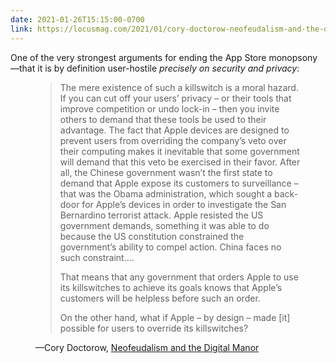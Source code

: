 ```yaml
---
date: 2021-01-26T15:15:00-0700
link: https://locusmag.com/2021/01/cory-doctorow-neofeudalism-and-the-digital-manor/
---
```


One of the very strongest arguments for ending the App Store monopsony—that it is by definition user-hostile *precisely on security and privacy*:

<figure class='quotation'>

> The mere existence of such a killswitch is a moral hazard. If you can cut off your users’ privacy – or their tools that improve competition or undo lock-in – then you invite others to demand that these tools be used to their advantage. The fact that Apple devices are designed to prevent users from overriding the company’s veto over their computing makes it inevitable that some gov­ernment will demand that this veto be exercised in their favor. After all, the Chinese government wasn’t the first state to demand that Apple expose its customers to surveillance – that was the Obama administration, which sought a back-door for Apple’s devices in order to investigate the San Bernardino terrorist attack. Apple resisted the US government demands, something it was able to do because the US constitution constrained the government’s ability to compel action. China faces no such constraint.…
> 
> That means that any government that orders Apple to use its killswitches to achieve its goals knows that Apple’s customers will be helpless before such an order.
> 
> On the other hand, what if Apple – by design – made \[it] possible for users to override its killswitches?

<figcaption>—Cory Doctorow, <a href="{{link}}">Neofeudalism and the Digital Manor</a></figcaption>
</figure>